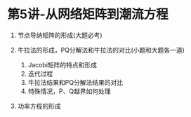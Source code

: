 # 第5讲-从网络矩阵到潮流方程

1. 节点导纳矩阵的形成(大题必考)

2. 牛拉法的形成，PQ分解法和牛拉法的对比(小题和大题各一道)
   1. Jacobi矩阵的特点和形成
   2. 迭代过程
   3. 牛拉法结果和PQ分解法结果的对比
   4. 特殊情况，P、Q越界如何处理

3. 功率方程的形成

